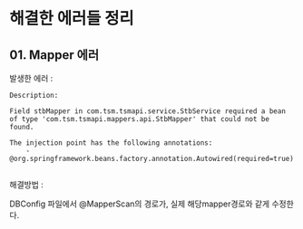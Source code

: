 # 해결한 에러들 정리

## 01. Mapper 에러

발생한 에러 :

```
Description:

Field stbMapper in com.tsm.tsmapi.service.StbService required a bean of type 'com.tsm.tsmapi.mappers.api.StbMapper' that could not be found.

The injection point has the following annotations:
	- @org.springframework.beans.factory.annotation.Autowired(required=true)
  
  ```


해결방법 :

DBConfig 파일에서 @MapperScan의 경로가, 실제 해당mapper경로와 같게 수정한다.

